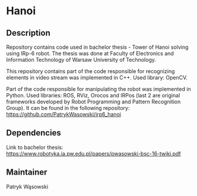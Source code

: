 Hanoi 
=================================

Description
-----------

Repository contains code used in bachelor thesis - Tower of Hanoi solving using IRp-6 robot. The thesis was done at Faculty of Electronics and Information Technology of Warsaw University of Technology. 

This repository contains part of the code responsible for recognizing elements in video stream was implemented in C++. Used library: OpenCV.

Part of the code responsible for manipulating the robot was implemented in Python. Used libraries: ROS, RViz, Orocos and IRPos (last 2 are original frameworks developed by Robot Programming and Pattern Recognition Group). It can be found in the following repository: https://github.com/PatrykWasowski/irp6_hanoi

Dependencies
------------

Link to bachelor thesis: https://www.robotyka.ia.pw.edu.pl/papers/pwasowski-bsc-16-twiki.pdf

Maintainer
----------

Patryk Wąsowski
